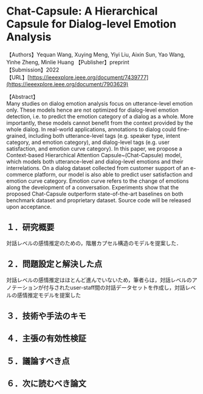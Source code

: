 # Chat-Capsule: A Hierarchical Capsule for Dialog-level Emotion Analysis

【Authors】Yequan Wang, Xuying Meng, Yiyi Liu, Aixin Sun, Yao Wang, Yinhe Zheng, Minlie Huang
【Publisher】preprint  
【Submission】2022   
【URL】[[https://ieeexplore.ieee.org/document/7439777](https://ieeexplore.ieee.org/document/7903629)  ](https://arxiv.org/abs/2203.12254)

【Abstract】  
Many studies on dialog emotion analysis focus on utterance-level emotion only. These models hence are not optimized for dialog-level emotion detection, i.e. to predict the emotion category of a dialog as a whole. More importantly, these models cannot benefit from the context provided by the whole dialog. In real-world applications, annotations to dialog could fine-grained, including both utterance-level tags (e.g. speaker type, intent category, and emotion category), and dialog-level tags (e.g. user satisfaction, and emotion curve category). In this paper, we propose a Context-based Hierarchical Attention Capsule~(Chat-Capsule) model, which models both utterance-level and dialog-level emotions and their interrelations. On a dialog dataset collected from customer support of an e-commerce platform, our model is also able to predict user satisfaction and emotion curve category. Emotion curve refers to the change of emotions along the development of a conversation. Experiments show that the proposed Chat-Capsule outperform state-of-the-art baselines on both benchmark dataset and proprietary dataset. Source code will be released upon acceptance.

## １．研究概要  
対話レベルの感情推定のための，階層カプセル構造のモデルを提案した．
## ２．問題設定と解決した点  
対話レベルの感情推定はほとんど進んでいないため，筆者らは，対話レベルのアノテーションが付与されたuser-staff間の対話データセットを作成し，対話レベルの感情推定モデルを提案した
## ３．技術や手法のキモ  

## ４．主張の有効性検証
## ５．議論すべき点
## ６．次に読むべき論文
